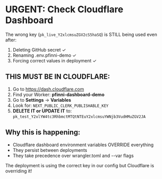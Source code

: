 # URGENT: Check Cloudflare Dashboard

The wrong key (`pk_live_Y2xlcmsuZGV2cS5haSQ`) is STILL being used even after:
1. Deleting GitHub secret ✓
2. Renaming .env.pfinni-demo ✓
3. Forcing correct values in deployment ✓

## THIS MUST BE IN CLOUDFLARE:

1. Go to https://dash.cloudflare.com
2. Find your Worker: **pfinni-dashboard-demo**
3. Go to **Settings** → **Variables**
4. Look for: `NEXT_PUBLIC_CLERK_PUBLISHABLE_KEY`
5. **DELETE IT or UPDATE IT** to: `pk_test_Y2xlYW4tc3RhbmctMTQtNTEuY2xlcmsuYWNjb3VudHMuZGV2JA`

## Why this is happening:
- Cloudflare dashboard environment variables OVERRIDE everything
- They persist between deployments
- They take precedence over wrangler.toml and --var flags

The deployment is using the correct key in our config but Cloudflare is overriding it!